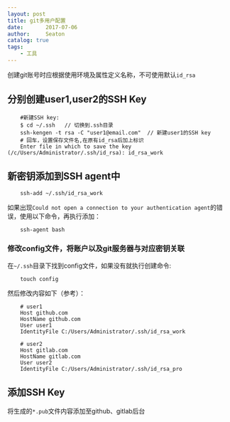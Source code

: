```yaml
---
layout: post
title: git多用户配置
date:       2017-07-06
author:     Seaton
catalog: true
tags:
    - 工具
---
```


创建git账号时应根据使用环境及属性定义名称，不可使用默认`id_rsa`

## 分别创建user1,user2的SSH Key

        #新建SSH key:
        $ cd ~/.ssh   // 切换到.ssh目录
        ssh-kengen -t rsa -C "user1@email.com"  // 新建user1的SSH key
        # 回车，设置保存文件名,在原有id_rsa后加上标识
        Enter file in which to save the key (/c/Users/Administrator/.ssh/id_rsa): id_rsa_work
        
##  新密钥添加到SSH agent中
        
        ssh-add ~/.ssh/id_rsa_work

如果出现`Could not open a connection to your authentication agent`的错误，使用以下命令，再执行添加：

        ssh-agent bash
        
### 修改config文件，将账户以及git服务器与对应密钥关联

在`~/.ssh`目录下找到config文件，如果没有就执行创建命令:

        touch config

然后修改内容如下（参考）：
        
        # user1
        Host github.com
        HostName github.com
        User user1
        IdentityFile C:/Users/Administrator/.ssh/id_rsa_work
        
        # user2
        Host gitlab.com
        HostName gitlab.com
        User user2
        IdentityFile C:/Users/Administrator/.ssh/id_rsa_pro

## 添加SSH Key

将生成的`*.pub`文件内容添加至github、gitlab后台